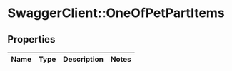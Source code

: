 # SwaggerClient::OneOfPetPartItems

## Properties
Name | Type | Description | Notes
------------ | ------------- | ------------- | -------------


